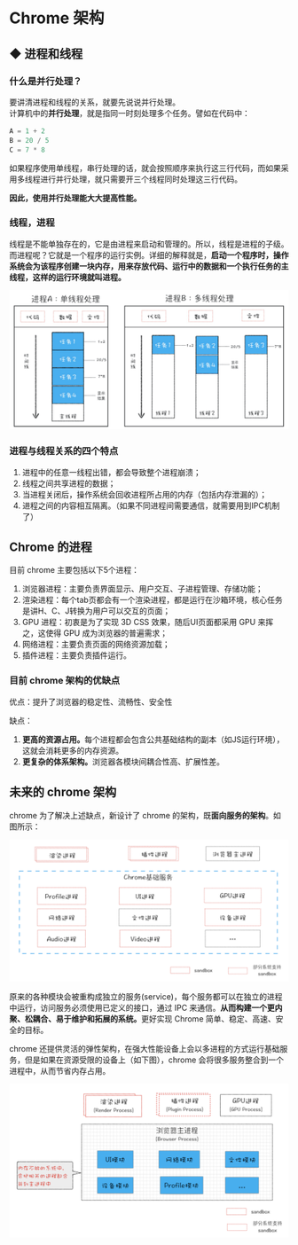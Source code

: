 # Chrome 架构
<!-- 浏览器工作原理与实践——李兵——极客时间 -->
## ◆ 进程和线程
### 什么是并行处理？
要讲清进程和线程的关系，就要先说说并行处理。<br/>
计算机中的<b>并行处理</b>，就是指同一时刻处理多个任务。譬如在代码中：
```js
A = 1 + 2
B = 20 / 5
C = 7 * 8
```
如果程序使用单线程，串行处理的话，就会按照顺序来执行这三行代码，而如果采用多线程进行并行处理，就只需要开三个线程同时处理这三行代码。

<b>因此，使用并行处理能大大提高性能。</b>

### 线程，进程
线程是不能单独存在的，它是由进程来启动和管理的。所以，线程是进程的子级。<br/>
而进程呢？它就是一个程序的运行实例。详细的解释就是，<b>启动一个程序时，操作系统会为该程序创建一块内存，用来存放代码、运行中的数据和一个执行任务的主线程，这样的运行环境就叫进程。</b>

![image](/browser/ddd.png)

### 进程与线程关系的四个特点
1. 进程中的任意一线程出错，都会导致整个进程崩溃；
2. 线程之间共享进程的数据；
3. 当进程关闭后，操作系统会回收进程所占用的内存（包括内存泄漏的）；
4. 进程之间的内容相互隔离。（如果不同进程间需要通信，就需要用到IPC机制了）

## Chrome 的进程
目前 chrome 主要包括以下5个进程：
1. 浏览器进程：主要负责界面显示、用户交互、子进程管理、存储功能；
2. 渲染进程：每个tab页都会有一个渲染进程，都是运行在沙箱环境，核心任务是讲H、C、J转换为用户可以交互的页面；
3. GPU 进程：初衷是为了实现 3D CSS 效果，随后UI页面都采用 GPU 来挥之，这使得 GPU 成为浏览器的普遍需求；
4. 网络进程：主要负责页面的网络资源加载；
5. 插件进程：主要负责插件运行。

### 目前 chrome 架构的优缺点
优点：提升了浏览器的稳定性、流畅性、安全性

缺点：
1. <b>更高的资源占用。</b>每个进程都会包含公共基础结构的副本（如JS运行环境），这就会消耗更多的内存资源。
2. <b>更复杂的体系架构。</b>浏览器各模块间耦合性高、扩展性差。

## 未来的 chrome 架构
chrome 为了解决上述缺点，新设计了 chrome 的架构，既<b>面向服务的架构</b>。如图所示：

![image](/browser/nc.png)

原来的各种模块会被重构成独立的服务(service)，每个服务都可以在独立的进程中运行，访问服务必须使用已定义的接口，通过 IPC 来通信。<b>从而构建一个更内聚、松耦合、易于维护和拓展的系统。</b>更好实现 Chrome 简单、稳定、高速、安全的目标。

chrome 还提供灵活的弹性架构，在强大性能设备上会以多进程的方式运行基础服务，但是如果在资源受限的设备上（如下图），chrome 会将很多服务整合到一个进程中，从而节省内存占用。

![image](/browser/tx.png)